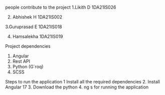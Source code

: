 people contribute to the project
1.Likith D 1DA21IS026

2. Abhishek H 1DA21IS002

3.Guruprasad E 1DA21IS018

4. Hamsalekha 1DA21IS019

Project dependencies
 1. Angular
 2. Rest API
 3. Python (G`roq)
4. SCSS

Steps to run the application
1 Install all the required dependencies
2. Install Angular 17
3. Download the python
4. ng s for running the application
